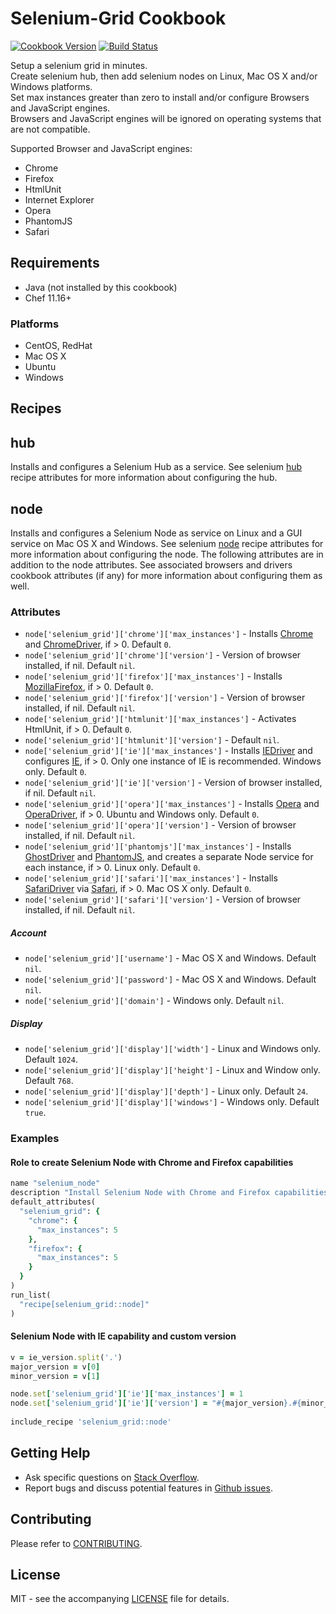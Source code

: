 # Selenium-Grid Cookbook

[![Cookbook Version](http://img.shields.io/cookbook/v/selenium_grid.svg?style=flat-square)][supermarket]
[![Build Status](http://img.shields.io/travis/dhoer/chef-selenium_grid.svg?style=flat-square)][travis]

[supermarket]: https://supermarket.chef.io/cookbooks/selenium_grid
[travis]: https://travis-ci.org/dhoer/chef-selenium_grid

Setup a selenium grid in minutes.  
Create selenium hub, then add selenium nodes on Linux, Mac OS X and/or Windows platforms.  
Set max instances greater than zero to install and/or configure Browsers and JavaScript engines.  
Browsers and JavaScript engines will be ignored on operating systems that are not compatible. 

Supported Browser and JavaScript engines:

- Chrome
- Firefox
- HtmlUnit
- Internet Explorer
- Opera
- PhantomJS
- Safari

## Requirements

- Java (not installed by this cookbook)
- Chef 11.16+ 

### Platforms

- CentOS, RedHat
- Mac OS X
- Ubuntu
- Windows

## Recipes

## hub

Installs and configures a Selenium Hub as a service.  See selenium 
[hub](https://github.com/dhoer/chef-selenium#attributes-1)
recipe attributes for more information about configuring the hub.

## node

Installs and configures a Selenium Node as service on Linux and a GUI service on Mac OS X and Windows. See selenium
[node](https://github.com/dhoer/chef-selenium#attributes-2) recipe attributes for more information about configuring 
the node. The following attributes are in addition to the node attributes. See associated browsers and drivers cookbook 
attributes (if any) for more information about configuring them as well.

### Attributes

- `node['selenium_grid']['chrome']['max_instances']` - Installs 
[Chrome](https://github.com/dhoer/chef-chrome#attributes) and 
[ChromeDriver](https://github.com/dhoer/chef-chromedriver#attributes), if > 0. Default `0`.
- `node['selenium_grid']['chrome']['version']` - Version of browser installed, if nil. Default `nil`.
- `node['selenium_grid']['firefox']['max_instances']` - Installs 
[MozillaFirefox](https://github.com/dhoer/chef-mozilla_firefox#attributes), if > 0. Default `0`.
- `node['selenium_grid']['firefox']['version']` - Version of browser installed, if nil. Default `nil`.
- `node['selenium_grid']['htmlunit']['max_instances']` - Activates HtmlUnit, if > 0. Default `0`.
- `node['selenium_grid']['htmlunit']['version']` - Default `nil`.
- `node['selenium_grid']['ie']['max_instances']` - Installs 
[IEDriver](https://github.com/dhoer/chef-iedriver#attributes) and configures 
[IE](https://github.com/dhoer/chef-ie#ie-cookbook), if > 0. Only one instance
of IE is recommended. Windows only. Default `0`.
- `node['selenium_grid']['ie']['version']` - Version of browser installed, if nil. Default `nil`.
- `node['selenium_grid']['opera']['max_instances']` - Installs 
[Opera](https://github.com/dhoer/chef-opera#attributes) and 
[OperaDriver](https://github.com/dhoer/chef-operadriver#attributes), if > 0. Ubuntu 
and Windows only. Default `0`.
- `node['selenium_grid']['opera']['version']` - Version of browser installed, if nil. Default `nil`.
- `node['selenium_grid']['phantomjs']['max_instances']` - Installs 
[GhostDriver](https://github.com/dhoer/chef-ghostdriver) and 
[PhantomJS](https://github.com/customink-webops/phantomjs#attributes), and 
creates a separate Node service for each instance, if > 0. Linux only. Default `0`.
- `node['selenium_grid']['safari']['max_instances']` - Installs 
[SafariDriver](https://github.com/dhoer/chef-safaridriver#attributes) via 
[Safari](https://github.com/dhoer/chef-safari#safari-cookbook), if > 0. Mac OS X only. Default `0`.
- `node['selenium_grid']['safari']['version']` - Version of browser installed, if nil. Default `nil`.

##### Account

- `node['selenium_grid']['username']` - Mac OS X and Windows. Default `nil`.
- `node['selenium_grid']['password']` - Mac OS X and Windows. Default `nil`.
- `node['selenium_grid']['domain']` - Windows only. Default `nil`.

##### Display

- `node['selenium_grid']['display']['width']` - Linux and Windows only. Default `1024`.
- `node['selenium_grid']['display']['height']` - Linux and Window only. Default `768`.
- `node['selenium_grid']['display']['depth']` - Linux only. Default `24`.
- `node['selenium_grid']['display']['windows']` - Windows only. Default `true`.
    
### Examples

#### Role to create Selenium Node with Chrome and Firefox capabilities

```ruby
name "selenium_node"
description "Install Selenium Node with Chrome and Firefox capabilities"
default_attributes(
  "selenium_grid": {
    "chrome": {
      "max_instances": 5
    },
    "firefox": {
      "max_instances": 5
    } 
  }
)
run_list(
  "recipe[selenium_grid::node]"
)
```

#### Selenium Node with IE capability and custom version

```ruby
v = ie_version.split('.')
major_version = v[0]
minor_version = v[1]

node.set['selenium_grid']['ie']['max_instances'] = 1
node.set['selenium_grid']['ie']['version'] = "#{major_version}.#{minor_version}"
  
include_recipe 'selenium_grid::node'
```

## Getting Help

- Ask specific questions on [Stack Overflow](http://stackoverflow.com/questions/tagged/selenium).
- Report bugs and discuss potential features in [Github issues](https://github.com/dhoer/chef-selenium_grid/issues).

## Contributing

Please refer to [CONTRIBUTING](https://github.com/dhoer/chef-selenium_grid/blob/master/CONTRIBUTING.md).

## License

MIT - see the accompanying [LICENSE](https://github.com/dhoer/chef-selenium_grid/blob/master/LICENSE.md) file for details.
